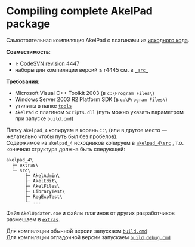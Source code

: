 # Compiling complete AkelPad package

Самостоятельная компиляция AkelPad с плагинами из [исходного кода](https://sourceforge.net/p/akelpad/codesvn/HEAD/tree/).  

**Совместимость**:  

- $`\geq`$ [CodeSVN revision 4447](https://sourceforge.net/p/akelpad/codesvn/4447/)  
- наборы для компиляции версий $`\leq`$ r4445 см. в [`_arc_`](./_arc_)  

**Требования**:  

- Microsoft Visual C++ Toolkit 2003 (в `c:\Program Files\`)  
- Windows Server 2003 R2 Platform SDK (в `c:\Program Files\`)  
- утилиты в папке [`tools`](./akelpad_4/tools)  
- `AkelPad` с плагином `Scripts.dll` (путь можно указать параметром при запуске `build.cmd`)  

Папку `akelpad_4` копируем в корень `c:\` (или в другое место — желательно чтобы путь был без пробелов).  
Содержимое из `akelpad_4` исходников копируем в [`akelpad_4\src`](./akelpad_4/src) , т.о. конечная структура должна быть следующей:  

```
akelpad_4\
  ├─ extras\
  └─ src\
       ├─ AkelAdmin\
       ├─ AkelEdit\
       ├─ AkelFiles\
       ├─ LibraryTest\
       ├─ RegExpTest\
       └─ ...
```

Файл `AkelUpdater.exe` и файлы плагинов от других разработчиков размещаем в [`extras`](./akelpad_4/extras).  

Для компиляции обычной версии запускаем [`build.cmd`](./akelpad_4/build.cmd)  
Для компиляции отладочной версии запускаем [`build_debug.cmd`](./akelpad_4/build_debug.cmd)  
